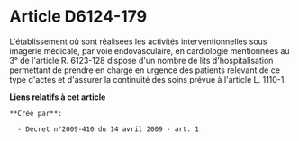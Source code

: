 # Article D6124-179

L'établissement où sont réalisées les activités interventionnelles sous imagerie médicale, par voie endovasculaire, en
cardiologie mentionnées au 3° de l'article R. 6123-128 dispose d'un nombre de lits d'hospitalisation permettant de prendre en
charge en urgence des patients relevant de ce type d'actes et d'assurer la continuité des soins prévue à l'article L. 1110-1.

**Liens relatifs à cet article**

	**Créé par**:

	  - Décret n°2009-410 du 14 avril 2009 - art. 1
